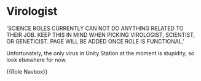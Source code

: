 # Virologist
'SCIENCE ROLES CURRENTLY CAN NOT DO ANYTHING RELATED TO THEIR JOB. KEEP THIS IN MIND WHEN PICKING VIROLOGIST, SCIENTIST,  OR GENETICIST. PAGE WILL BE ADDED ONCE ROLE IS FUNCTIONAL.'

Unfortunately, the only virus in Unity Station at the moment is stupidity, so look elsewhere for now.

{{Role Navbox}}